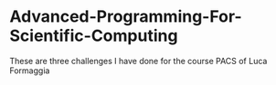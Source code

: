 # Advanced-Programming-For-Scientific-Computing

These are three challenges I have done for the course PACS of Luca Formaggia
